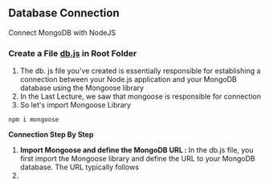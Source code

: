 ## **Database Connection**

Connect MongoDB with NodeJS

### Create a File **<u>db.js</u>** in Root Folder 

1. The db. js file you've created is essentially responsible for establishing a connection between your Node.js application and your MongoDB database using the Mongoose library
2. In the Last Lecture, we saw that mongoose is responsible for connection
3. So let's import Mongoose Library

```
npm i mongoose
```

**Connection Step By Step**

1. <b>Import Mongoose and define the MongoDB URL : </b> In the db.js file, you first import the Mongoose library and define the URL to your MongoDB database. The URL typically follows 
2. 
 